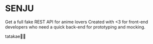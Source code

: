# SENJU

Get a full fake REST API for anime lovers
Created with <3 for front-end developers who need a quick back-end for prototyping and mocking.

tatakae🥷🏾

